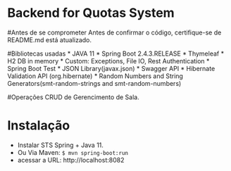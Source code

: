 # Backend for Quotas System

#Antes de se comprometer
Antes de confirmar o código, certifique-se de README.md está atualizado.

#Bibliotecas usadas
	* JAVA 11
	* Spring Boot 2.4.3.RELEASE
	* Thymeleaf
	* H2 DB in memory
	* Custom: Exceptions, File IO, Rest Authentication
	* Spring Boot Test
	* JSON Library(javax.json)
	* Swagger API
	* Hibernate Validation API (org.hibernate)
	* Random Numbers and String Generators(smt-random-strings and smt-random-numbers)

#Operações CRUD de Gerencimento de Sala.

# Instalação

- Instalar STS Spring + Java 11.
- Ou Via Maven: `$ mvn spring-boot:run`
- acessar a URL: http://localhost:8082
